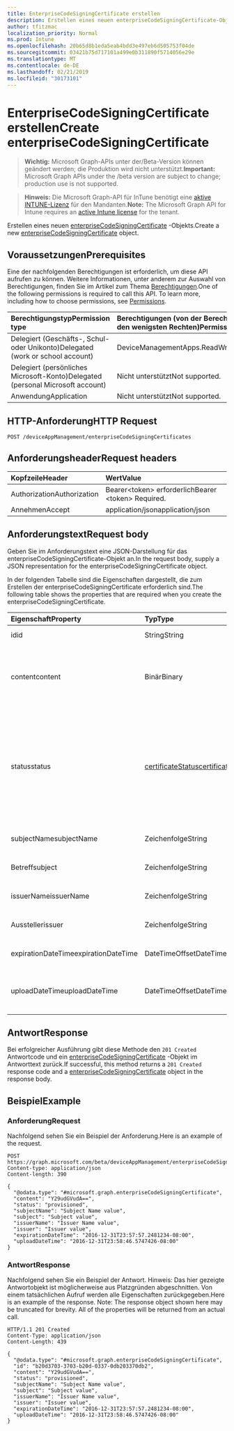 ```yaml
---
title: EnterpriseCodeSigningCertificate erstellen
description: Erstellen eines neuen enterpriseCodeSigningCertificate-Objekts.
author: tfitzmac
localization_priority: Normal
ms.prod: Intune
ms.openlocfilehash: 20b65d8b1eda5eab4bdd3e497eb6d505753f04de
ms.sourcegitcommit: 03421b75d717101a499e0b311890f5714056e29e
ms.translationtype: MT
ms.contentlocale: de-DE
ms.lasthandoff: 02/21/2019
ms.locfileid: "30173101"
---
```

# <a name="create-enterprisecodesigningcertificate"></a><span data-ttu-id="3cca9-103">EnterpriseCodeSigningCertificate erstellen</span><span class="sxs-lookup"><span data-stu-id="3cca9-103">Create enterpriseCodeSigningCertificate</span></span>

> <span data-ttu-id="3cca9-104">**Wichtig:** Microsoft Graph-APIs unter der/Beta-Version können geändert werden; die Produktion wird nicht unterstützt.</span><span class="sxs-lookup"><span data-stu-id="3cca9-104">**Important:** Microsoft Graph APIs under the /beta version are subject to change; production use is not supported.</span></span>

> <span data-ttu-id="3cca9-105">**Hinweis:** Die Microsoft Graph-API für InTune benötigt eine [aktive INTUNE-Lizenz](https://go.microsoft.com/fwlink/?linkid=839381) für den Mandanten.</span><span class="sxs-lookup"><span data-stu-id="3cca9-105">**Note:** The Microsoft Graph API for Intune requires an [active Intune license](https://go.microsoft.com/fwlink/?linkid=839381) for the tenant.</span></span>

<span data-ttu-id="3cca9-106">Erstellen eines neuen [enterpriseCodeSigningCertificate](../resources/intune-apps-enterprisecodesigningcertificate.md) -Objekts.</span><span class="sxs-lookup"><span data-stu-id="3cca9-106">Create a new [enterpriseCodeSigningCertificate](../resources/intune-apps-enterprisecodesigningcertificate.md) object.</span></span>

## <a name="prerequisites"></a><span data-ttu-id="3cca9-107">Voraussetzungen</span><span class="sxs-lookup"><span data-stu-id="3cca9-107">Prerequisites</span></span>
<span data-ttu-id="3cca9-p101">Eine der nachfolgenden Berechtigungen ist erforderlich, um diese API aufrufen zu können. Weitere Informationen, unter anderem zur Auswahl von Berechtigungen, finden Sie im Artikel zum Thema [Berechtigungen](/concepts/permissions-reference.md).</span><span class="sxs-lookup"><span data-stu-id="3cca9-p101">One of the following permissions is required to call this API. To learn more, including how to choose permissions, see [Permissions](/concepts/permissions-reference.md).</span></span>

|<span data-ttu-id="3cca9-110">Berechtigungstyp</span><span class="sxs-lookup"><span data-stu-id="3cca9-110">Permission type</span></span>|<span data-ttu-id="3cca9-111">Berechtigungen (von der Berechtigung mit den meisten Rechten zu der mit den wenigsten Rechten)</span><span class="sxs-lookup"><span data-stu-id="3cca9-111">Permissions (from most to least privileged)</span></span>|
|:---|:---|
|<span data-ttu-id="3cca9-112">Delegiert (Geschäfts-, Schul- oder Unikonto)</span><span class="sxs-lookup"><span data-stu-id="3cca9-112">Delegated (work or school account)</span></span>|<span data-ttu-id="3cca9-113">DeviceManagementApps.ReadWrite.All</span><span class="sxs-lookup"><span data-stu-id="3cca9-113">DeviceManagementApps.ReadWrite.All</span></span>|
|<span data-ttu-id="3cca9-114">Delegiert (persönliches Microsoft-Konto)</span><span class="sxs-lookup"><span data-stu-id="3cca9-114">Delegated (personal Microsoft account)</span></span>|<span data-ttu-id="3cca9-115">Nicht unterstützt</span><span class="sxs-lookup"><span data-stu-id="3cca9-115">Not supported.</span></span>|
|<span data-ttu-id="3cca9-116">Anwendung</span><span class="sxs-lookup"><span data-stu-id="3cca9-116">Application</span></span>|<span data-ttu-id="3cca9-117">Nicht unterstützt</span><span class="sxs-lookup"><span data-stu-id="3cca9-117">Not supported.</span></span>|

## <a name="http-request"></a><span data-ttu-id="3cca9-118">HTTP-Anforderung</span><span class="sxs-lookup"><span data-stu-id="3cca9-118">HTTP Request</span></span>
<!-- {
  "blockType": "ignored"
}
-->
``` http
POST /deviceAppManagement/enterpriseCodeSigningCertificates
```

## <a name="request-headers"></a><span data-ttu-id="3cca9-119">Anforderungsheader</span><span class="sxs-lookup"><span data-stu-id="3cca9-119">Request headers</span></span>
|<span data-ttu-id="3cca9-120">Kopfzeile</span><span class="sxs-lookup"><span data-stu-id="3cca9-120">Header</span></span>|<span data-ttu-id="3cca9-121">Wert</span><span class="sxs-lookup"><span data-stu-id="3cca9-121">Value</span></span>|
|:---|:---|
|<span data-ttu-id="3cca9-122">Authorization</span><span class="sxs-lookup"><span data-stu-id="3cca9-122">Authorization</span></span>|<span data-ttu-id="3cca9-123">Bearer&lt;token&gt; erforderlich</span><span class="sxs-lookup"><span data-stu-id="3cca9-123">Bearer &lt;token&gt; Required.</span></span>|
|<span data-ttu-id="3cca9-124">Annehmen</span><span class="sxs-lookup"><span data-stu-id="3cca9-124">Accept</span></span>|<span data-ttu-id="3cca9-125">application/json</span><span class="sxs-lookup"><span data-stu-id="3cca9-125">application/json</span></span>|

## <a name="request-body"></a><span data-ttu-id="3cca9-126">Anforderungstext</span><span class="sxs-lookup"><span data-stu-id="3cca9-126">Request body</span></span>
<span data-ttu-id="3cca9-127">Geben Sie im Anforderungstext eine JSON-Darstellung für das enterpriseCodeSigningCertificate-Objekt an.</span><span class="sxs-lookup"><span data-stu-id="3cca9-127">In the request body, supply a JSON representation for the enterpriseCodeSigningCertificate object.</span></span>

<span data-ttu-id="3cca9-128">In der folgenden Tabelle sind die Eigenschaften dargestellt, die zum Erstellen der enterpriseCodeSigningCertificate erforderlich sind.</span><span class="sxs-lookup"><span data-stu-id="3cca9-128">The following table shows the properties that are required when you create the enterpriseCodeSigningCertificate.</span></span>

|<span data-ttu-id="3cca9-129">Eigenschaft</span><span class="sxs-lookup"><span data-stu-id="3cca9-129">Property</span></span>|<span data-ttu-id="3cca9-130">Typ</span><span class="sxs-lookup"><span data-stu-id="3cca9-130">Type</span></span>|<span data-ttu-id="3cca9-131">Beschreibung</span><span class="sxs-lookup"><span data-stu-id="3cca9-131">Description</span></span>|
|:---|:---|:---|
|<span data-ttu-id="3cca9-132">id</span><span class="sxs-lookup"><span data-stu-id="3cca9-132">id</span></span>|<span data-ttu-id="3cca9-133">String</span><span class="sxs-lookup"><span data-stu-id="3cca9-133">String</span></span>|<span data-ttu-id="3cca9-134">Schlüssel der Entität</span><span class="sxs-lookup"><span data-stu-id="3cca9-134">The key of the entity.</span></span>|
|<span data-ttu-id="3cca9-135">content</span><span class="sxs-lookup"><span data-stu-id="3cca9-135">content</span></span>|<span data-ttu-id="3cca9-136">Binär</span><span class="sxs-lookup"><span data-stu-id="3cca9-136">Binary</span></span>|<span data-ttu-id="3cca9-137">Das Windows Enterprise-Code SignierungsZertifikat im RAW-Datenformat.</span><span class="sxs-lookup"><span data-stu-id="3cca9-137">The Windows Enterprise Code-Signing Certificate in the raw data format.</span></span>|
|<span data-ttu-id="3cca9-138">status</span><span class="sxs-lookup"><span data-stu-id="3cca9-138">status</span></span>|[<span data-ttu-id="3cca9-139">certificateStatus</span><span class="sxs-lookup"><span data-stu-id="3cca9-139">certificateStatus</span></span>](../resources/intune-apps-certificatestatus.md)|<span data-ttu-id="3cca9-140">Der Zertifikat Status, der für die Einrichtung oder nicht-Einrichtung vorgesehen ist.</span><span class="sxs-lookup"><span data-stu-id="3cca9-140">The Certificate Status Provisioned or not Provisioned.</span></span> <span data-ttu-id="3cca9-141">Mögliche Werte sind: `notProvisioned` und `provisioned`.</span><span class="sxs-lookup"><span data-stu-id="3cca9-141">Possible values are: `notProvisioned`, `provisioned`.</span></span>|
|<span data-ttu-id="3cca9-142">subjectName</span><span class="sxs-lookup"><span data-stu-id="3cca9-142">subjectName</span></span>|<span data-ttu-id="3cca9-143">Zeichenfolge</span><span class="sxs-lookup"><span data-stu-id="3cca9-143">String</span></span>|<span data-ttu-id="3cca9-144">Der AntragsTeller Name für das Zertifikat.</span><span class="sxs-lookup"><span data-stu-id="3cca9-144">The Subject Name for the cert.</span></span>|
|<span data-ttu-id="3cca9-145">Betreff</span><span class="sxs-lookup"><span data-stu-id="3cca9-145">subject</span></span>|<span data-ttu-id="3cca9-146">Zeichenfolge</span><span class="sxs-lookup"><span data-stu-id="3cca9-146">String</span></span>|<span data-ttu-id="3cca9-147">Der Subject-Wert für das Zertifikat.</span><span class="sxs-lookup"><span data-stu-id="3cca9-147">The Subject Value for the cert.</span></span>|
|<span data-ttu-id="3cca9-148">issuerName</span><span class="sxs-lookup"><span data-stu-id="3cca9-148">issuerName</span></span>|<span data-ttu-id="3cca9-149">Zeichenfolge</span><span class="sxs-lookup"><span data-stu-id="3cca9-149">String</span></span>|<span data-ttu-id="3cca9-150">Der Aussteller Name für das Zertifikat.</span><span class="sxs-lookup"><span data-stu-id="3cca9-150">The Issuer Name for the cert.</span></span>|
|<span data-ttu-id="3cca9-151">Aussteller</span><span class="sxs-lookup"><span data-stu-id="3cca9-151">issuer</span></span>|<span data-ttu-id="3cca9-152">Zeichenfolge</span><span class="sxs-lookup"><span data-stu-id="3cca9-152">String</span></span>|<span data-ttu-id="3cca9-153">Der Aussteller Wert für das Zertifikat.</span><span class="sxs-lookup"><span data-stu-id="3cca9-153">The Issuer value for the cert.</span></span>|
|<span data-ttu-id="3cca9-154">expirationDateTime</span><span class="sxs-lookup"><span data-stu-id="3cca9-154">expirationDateTime</span></span>|<span data-ttu-id="3cca9-155">DateTimeOffset</span><span class="sxs-lookup"><span data-stu-id="3cca9-155">DateTimeOffset</span></span>|<span data-ttu-id="3cca9-156">Das Ablaufdatum des Zertifikats.</span><span class="sxs-lookup"><span data-stu-id="3cca9-156">The Cert Expiration Date.</span></span>|
|<span data-ttu-id="3cca9-157">uploadDateTime</span><span class="sxs-lookup"><span data-stu-id="3cca9-157">uploadDateTime</span></span>|<span data-ttu-id="3cca9-158">DateTimeOffset</span><span class="sxs-lookup"><span data-stu-id="3cca9-158">DateTimeOffset</span></span>|<span data-ttu-id="3cca9-159">Die Datum-Uhrzeit der mitGestaltung von CERT beim Hochladen.</span><span class="sxs-lookup"><span data-stu-id="3cca9-159">The date time of CodeSigning Cert when it is uploaded.</span></span>|



## <a name="response"></a><span data-ttu-id="3cca9-160">Antwort</span><span class="sxs-lookup"><span data-stu-id="3cca9-160">Response</span></span>
<span data-ttu-id="3cca9-161">Bei erfolgreicher Ausführung gibt diese Methode den `201 Created` Antwortcode und ein [enterpriseCodeSigningCertificate](../resources/intune-apps-enterprisecodesigningcertificate.md) -Objekt im Antworttext zurück.</span><span class="sxs-lookup"><span data-stu-id="3cca9-161">If successful, this method returns a `201 Created` response code and a [enterpriseCodeSigningCertificate](../resources/intune-apps-enterprisecodesigningcertificate.md) object in the response body.</span></span>

## <a name="example"></a><span data-ttu-id="3cca9-162">Beispiel</span><span class="sxs-lookup"><span data-stu-id="3cca9-162">Example</span></span>

### <a name="request"></a><span data-ttu-id="3cca9-163">Anforderung</span><span class="sxs-lookup"><span data-stu-id="3cca9-163">Request</span></span>
<span data-ttu-id="3cca9-164">Nachfolgend sehen Sie ein Beispiel der Anforderung.</span><span class="sxs-lookup"><span data-stu-id="3cca9-164">Here is an example of the request.</span></span>
``` http
POST https://graph.microsoft.com/beta/deviceAppManagement/enterpriseCodeSigningCertificates
Content-type: application/json
Content-length: 390

{
  "@odata.type": "#microsoft.graph.enterpriseCodeSigningCertificate",
  "content": "Y29udGVudA==",
  "status": "provisioned",
  "subjectName": "Subject Name value",
  "subject": "Subject value",
  "issuerName": "Issuer Name value",
  "issuer": "Issuer value",
  "expirationDateTime": "2016-12-31T23:57:57.2481234-08:00",
  "uploadDateTime": "2016-12-31T23:58:46.5747426-08:00"
}
```

### <a name="response"></a><span data-ttu-id="3cca9-165">Antwort</span><span class="sxs-lookup"><span data-stu-id="3cca9-165">Response</span></span>
<span data-ttu-id="3cca9-p103">Nachfolgend sehen Sie ein Beispiel der Antwort. Hinweis: Das hier gezeigte Antwortobjekt ist möglicherweise aus Platzgründen abgeschnitten. Von einem tatsächlichen Aufruf werden alle Eigenschaften zurückgegeben.</span><span class="sxs-lookup"><span data-stu-id="3cca9-p103">Here is an example of the response. Note: The response object shown here may be truncated for brevity. All of the properties will be returned from an actual call.</span></span>
``` http
HTTP/1.1 201 Created
Content-Type: application/json
Content-Length: 439

{
  "@odata.type": "#microsoft.graph.enterpriseCodeSigningCertificate",
  "id": "b20d3703-3703-b20d-0337-0db203370db2",
  "content": "Y29udGVudA==",
  "status": "provisioned",
  "subjectName": "Subject Name value",
  "subject": "Subject value",
  "issuerName": "Issuer Name value",
  "issuer": "Issuer value",
  "expirationDateTime": "2016-12-31T23:57:57.2481234-08:00",
  "uploadDateTime": "2016-12-31T23:58:46.5747426-08:00"
}
```




